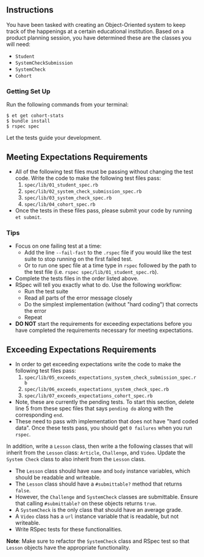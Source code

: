 ## Instructions

You have been tasked with creating an Object-Oriented system to keep track of the happenings at a certain educational institution. Based on a product planning session, you have determined these are the classes you will need:

* `Student`
* `SystemCheckSubmission`
* `SystemCheck`
* `Cohort`

### Getting Set Up

Run the following commands from your terminal:

```
$ et get cohort-stats
$ bundle install
$ rspec spec
```

Let the tests guide your development.

## Meeting Expectations Requirements

* All of the following test files must be passing without changing the test code. Write the code to make the following test files pass:
    1. `spec/lib/01_student_spec.rb`
    2. `spec/lib/02_system_check_submission_spec.rb`
    3. `spec/lib/03_system_check_spec.rb`
    4. `spec/lib/04_cohort_spec.rb`
* Once the tests in these files pass, please submit your code by running `et submit`.

### Tips

* Focus on one failing test at a time:
  - Add the line `--fail-fast` to the `.rspec` file if you would like the test suite to stop running on the first failed test.
  - Or to run one spec file at a time type in `rspec` followed by the path to the test file (i.e. `rspec spec/lib/01_student_spec.rb`).
* Complete the tests files in the order listed above.
* RSpec will tell you exactly what to do. Use the following workflow:
  - Run the test suite
  - Read all parts of the error message closely
  - Do the simplest implementation (without "hard coding") that corrects the error
  - Repeat
* **DO NOT** start the requirements for exceeding expectations before you have completed the requirements necessary for meeting expectations.

## Exceeding Expectations Requirements
* In order to get exceeding expectations write the code to make the following test files pass:
    1. `spec/lib/05_exceeds_expectations_system_check_submission_spec.rb`
    2. `spec/lib/06_exceeds_expectations_system_check_spec.rb`
    3. `spec/lib/07_exceeds_expectations_cohort_spec.rb`
* Note, these are currently the pending tests. To start this section, delete line 5 from these spec files that says `pending do` along with the corresponding `end`.
* These need to pass with implementation that does not have "hard coded data". Once these tests pass, you should get `0 failures` when you run `rspec`.

In addition, write a `Lesson` class, then write a the following classes that will inherit from the `Lesson` class: `Article`, `Challenge`, and `Video`. Update the `System Check` class to also inherit from the `Lesson` class.

* The `Lesson` class should have `name` and `body` instance variables, which should be readable and writeable.
* The `Lesson` class should have a `#submittable?` method that returns `false`.
* However, the `Challenge` and `SystemCheck` classes are submittable. Ensure that calling `#submittable?` on these objects returns `true`.
* A `SystemCheck` is the only class that should have an average grade.
* A `Video` class has a `url` instance variable that is readable, but not writeable.
* Write RSpec tests for these functionalities.

__Note__: Make sure to refactor the `SystemCheck` class and RSpec test so that `Lesson` objects have the appropriate functionality.

